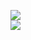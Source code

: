 [![](https://img.shields.io/badge/Made%20With-Github%20Spray-lightgrey.svg?style=for-the-badge&logo=github)](https://github.com/Annihil/github-spray#14335)  
[![](https://i.imgur.com/2DrTn0Z.gif)](https://github.com/Annihil/github-spray)